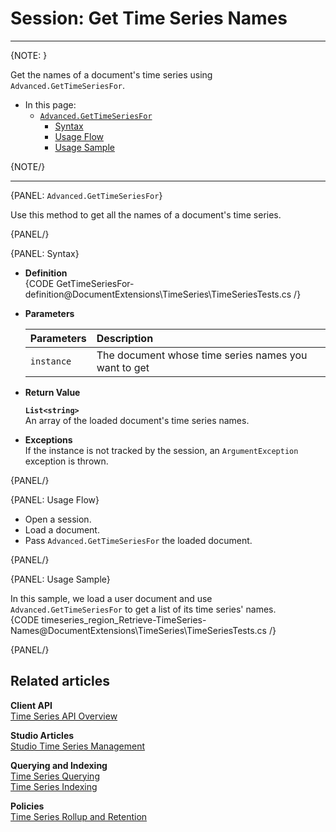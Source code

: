 ﻿# Session: Get Time Series Names

---

{NOTE: }

Get the names of a document's time series using 
`Advanced.GetTimeSeriesFor`.  

* In this page:  
   * [`Advanced.GetTimeSeriesFor`](../../../../../document-extensions/timeseries/client-api/session/get/get-names#advanced.gettimeseriesfor)  
      * [Syntax](../../../../../document-extensions/timeseries/client-api/session/get/get-names#syntax)  
      * [Usage Flow](../../../../../document-extensions/timeseries/client-api/session/get/get-names#usage-flow)  
      * [Usage Sample](../../../../../document-extensions/timeseries/client-api/session/get/get-names#usage-sample)  

{NOTE/}

---

{PANEL: `Advanced.GetTimeSeriesFor`}

Use this method to get all the names of a document's time series.  

{PANEL/}

{PANEL: Syntax}

* **Definition**  
  {CODE GetTimeSeriesFor-definition@DocumentExtensions\TimeSeries\TimeSeriesTests.cs /}

* **Parameters**  

    | Parameters | Description |
    |:-------------|:-------------|
    | `instance` | The document whose time series names you want to get |

* **Return Value**  
     
     **`List<string>`**  
     An array of the loaded document's time series names.  

* **Exceptions**  
  If the instance is not tracked by the session, an `ArgumentException` exception is thrown.  

{PANEL/}

{PANEL: Usage Flow}

* Open a session.  
* Load a document.  
* Pass `Advanced.GetTimeSeriesFor` the loaded document.  

{PANEL/}

{PANEL: Usage Sample}

In this sample, we load a user document and use `Advanced.GetTimeSeriesFor` 
to get a list of its time series' names.  
{CODE timeseries_region_Retrieve-TimeSeries-Names@DocumentExtensions\TimeSeries\TimeSeriesTests.cs /}  

{PANEL/}

## Related articles

**Client API**  
[Time Series API Overview](../../../../../document-extensions/timeseries/client-api/overview)  

**Studio Articles**  
[Studio Time Series Management](../../../../../studio/database/document-extensions/time-series)  

**Querying and Indexing**  
[Time Series Querying](../../../../../document-extensions/timeseries/querying/overview-and-syntax)  
[Time Series Indexing](../../../../../document-extensions/timeseries/indexing)  

**Policies**  
[Time Series Rollup and Retention](../../../../../document-extensions/timeseries/rollup-and-retention)  
